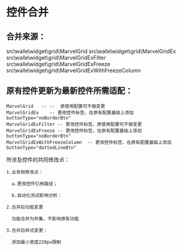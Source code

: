 # 控件合并

## 合并来源：
  src\walle\widget\grid\MarvelGrid 
  src\walle\widget\grid\MarvelGridEx 
  src\walle\widget\grid\MarvelGridExFilter 
  src\walle\widget\grid\MarvelGridExFreeze 
  src\walle\widget\grid\MarvelGridExWithFreezeColumn  

## 原有控件更新为最新控件所需适配：

    MarvelGrid   -- --  原使用配置可不做变更
    MarvelGridEx    -- 更改控件标签，在原有配置基础上添加 buttonType="noBorderBtn"
    MarvelGridExFilter -- 更改控件标签，原使用配置可不做变更
    MarvelGridExFreeze -- 更改控件标签，在原有配置基础上添加 buttonType="noBorderBtn"
    MarvelGridExWithFreezeColumn  -- 更改控件标签，在原有配置基础上添加 buttonType="dottedLineBtn"

  所涉及控件的共同修改点：
  
    1.业务侧修改点：
      
      a.更改控件引用路径；
      
      b.自动化测试影响分析：
  
    2.合并后功能变更
      
      功能合并为并集，不影响原有功能
    
    3.合并后样式变更：
    
      添加最小宽度220px限制
